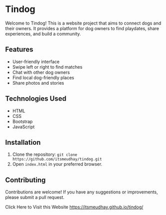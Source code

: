 # Tindog

Welcome to Tindog! This is a website project that aims to connect dogs and their owners. It provides a platform for dog owners to find playdates, share experiences, and build a community.

## Features

- User-friendly interface
- Swipe left or right to find matches
- Chat with other dog owners
- Find local dog-friendly places
- Share photos and stories

## Technologies Used

- HTML
- CSS
- Bootstrap
- JavaScript

## Installation

1. Clone the repository: `git clone https://github.com/itsmeudhay/tindog.git`
2. Open `index.html` in your preferred browser.

## Contributing

Contributions are welcome! If you have any suggestions or improvements, please submit a pull request.

Click Here to Visit this Website https://itsmeudhay.github.io/tindog/
